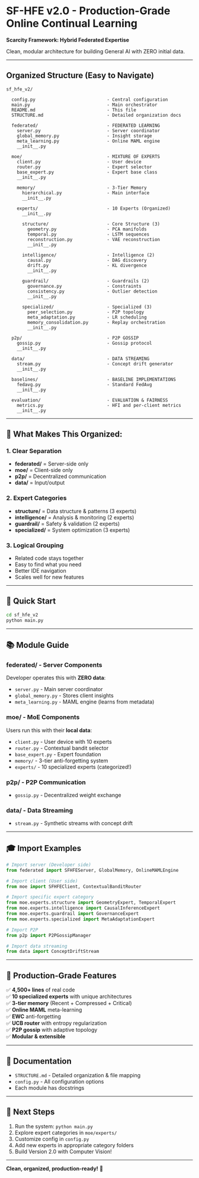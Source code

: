 # SF-HFE v2.0 - Production-Grade Online Continual Learning

**Scarcity Framework: Hybrid Federated Expertise**

Clean, modular architecture for building General AI with ZERO initial data.

---

## Organized Structure (Easy to Navigate)

```
sf_hfe_v2/
  
  config.py                           - Central configuration
  main.py                             - Main orchestrator
  README.md                           - This file
  STRUCTURE.md                        - Detailed organization docs
  
  federated/                          - FEDERATED LEARNING
    server.py                         - Server coordinator
    global_memory.py                  - Insight storage
    meta_learning.py                  - Online MAML engine
    __init__.py
  
  moe/                                - MIXTURE OF EXPERTS
    client.py                         - User device
    router.py                         - Expert selector
    base_expert.py                    - Expert base class
    __init__.py
    
    memory/                           - 3-Tier Memory
      hierarchical.py                 - Main interface
      __init__.py
    
    experts/                          - 10 Experts (Organized)
      __init__.py
      
      structure/                      - Core Structure (3)
        geometry.py                   - PCA manifolds
        temporal.py                   - LSTM sequences
        reconstruction.py             - VAE reconstruction
        __init__.py
      
      intelligence/                   - Intelligence (2)
        causal.py                     - DAG discovery
        drift.py                      - KL divergence
        __init__.py
      
      guardrail/                      - Guardrails (2)
        governance.py                 - Constraints
        consistency.py                - Outlier detection
        __init__.py
      
      specialized/                    - Specialized (3)
        peer_selection.py             - P2P topology
        meta_adaptation.py            - LR scheduling
        memory_consolidation.py       - Replay orchestration
        __init__.py
  
  p2p/                                - P2P GOSSIP
    gossip.py                         - Gossip protocol
    __init__.py
  
  data/                               - DATA STREAMING
    stream.py                         - Concept drift generator
    __init__.py
  
  baselines/                          - BASELINE IMPLEMENTATIONS
    fedavg.py                         - Standard FedAvg
    __init__.py
  
  evaluation/                         - EVALUATION & FAIRNESS
    metrics.py                        - HFI and per-client metrics
    __init__.py
```

---

## 🎯 **What Makes This Organized:**

### 1. **Clear Separation**
   - **federated/** = Server-side only
   - **moe/** = Client-side only
   - **p2p/** = Decentralized communication
   - **data/** = Input/output

### 2. **Expert Categories**
   - **structure/** = Data structure & patterns (3 experts)
   - **intelligence/** = Analysis & monitoring (2 experts)
   - **guardrail/** = Safety & validation (2 experts)
   - **specialized/** = System optimization (3 experts)

### 3. **Logical Grouping**
   - Related code stays together
   - Easy to find what you need
   - Better IDE navigation
   - Scales well for new features

---

## 🚀 **Quick Start**

```bash
cd sf_hfe_v2
python main.py
```

---

## 📚 **Module Guide**

### **federated/** - Server Components
Developer operates this with **ZERO data**:
- `server.py` - Main server coordinator
- `global_memory.py` - Stores client insights
- `meta_learning.py` - MAML engine (learns from metadata)

### **moe/** - MoE Components
Users run this with their **local data**:
- `client.py` - User device with 10 experts
- `router.py` - Contextual bandit selector
- `base_expert.py` - Expert foundation
- `memory/` - 3-tier anti-forgetting system
- `experts/` - 10 specialized experts (categorized!)

### **p2p/** - P2P Communication
- `gossip.py` - Decentralized weight exchange

### **data/** - Data Streaming
- `stream.py` - Synthetic streams with concept drift

---

## 🎓 **Import Examples**

```python
# Import server (Developer side)
from federated import SFHFEServer, GlobalMemory, OnlineMAMLEngine

# Import client (User side)
from moe import SFHFEClient, ContextualBanditRouter

# Import specific expert category
from moe.experts.structure import GeometryExpert, TemporalExpert
from moe.experts.intelligence import CausalInferenceExpert
from moe.experts.guardrail import GovernanceExpert
from moe.experts.specialized import MetaAdaptationExpert

# Import P2P
from p2p import P2PGossipManager

# Import data streaming
from data import ConceptDriftStream
```

---

## 💪 **Production-Grade Features**

✅ **4,500+ lines** of real code  
✅ **10 specialized experts** with unique architectures  
✅ **3-tier memory** (Recent + Compressed + Critical)  
✅ **Online MAML** meta-learning  
✅ **EWC** anti-forgetting  
✅ **UCB router** with entropy regularization  
✅ **P2P gossip** with adaptive topology  
✅ **Modular & extensible**  

---

## 📖 **Documentation**

- `STRUCTURE.md` - Detailed organization & file mapping
- `config.py` - All configuration options
- Each module has docstrings

---

## 🎯 **Next Steps**

1. Run the system: `python main.py`
2. Explore expert categories in `moe/experts/`
3. Customize config in `config.py`
4. Add new experts in appropriate category folders
5. Build Version 2.0 with Computer Vision!

---

**Clean, organized, production-ready!** 🎨
